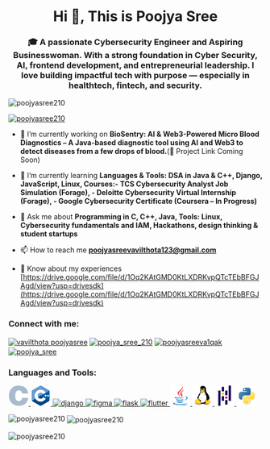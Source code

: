 <h1 align="center">Hi 👋, This is Poojya Sree</h1>
<h3 align="center">🎓 A passionate Cybersecurity Engineer and Aspiring Businesswoman. With a strong foundation in Cyber Security, AI, frontend development, and entrepreneurial leadership. I love building impactful tech with purpose — especially in healthtech, fintech, and security.</h3>

<p align="left"> <img src="https://komarev.com/ghpvc/?username=poojyasree210&label=Profile%20views&color=0e75b6&style=flat" alt="poojyasree210" /> </p>

<!-- 🏆 Trophy section added -->
<p align="left"> <a href="https://github.com/ryo-ma/github-profile-trophy"><img src="https://github-profile-trophy.vercel.app/?username=poojyasree210" alt="poojyasree210" /></a> </p>

- 🔭 I’m currently working on **BioSentry: AI & Web3-Powered Micro Blood Diagnostics – A Java-based diagnostic tool using AI and Web3 to detect diseases from a few drops of blood.**(🔗 Project Link Coming Soon)

- 🌱 I’m currently learning **Languages & Tools: DSA in Java & C++, Django, JavaScript, Linux, Courses:- TCS Cybersecurity Analyst Job Simulation (Forage), - Deloitte Cybersecurity Virtual Internship (Forage), - Google Cybersecurity Certificate (Coursera – In Progress)**

- 💬 Ask me about **Programming in C, C++, Java, Tools: Linux, Cybersecurity fundamentals and IAM, Hackathons, design thinking & student startups**

- 📫 How to reach me **poojyasreevavilthota123@gmail.com**

- 📄 Know about my experiences [https://drive.google.com/file/d/1Oq2KAtGMD0KtLXDRKvpQTcTEbBFGJAgd/view?usp=drivesdk](https://drive.google.com/file/d/1Oq2KAtGMD0KtLXDRKvpQTcTEbBFGJAgd/view?usp=drivesdk)

<h3 align="left">Connect with me:</h3>
<p align="left">
<a href="https://linkedin.com/in/vavilthota poojyasree" target="blank"><img align="center" src="https://raw.githubusercontent.com/rahuldkjain/github-profile-readme-generator/master/src/images/icons/Social/linked-in-alt.svg" alt="vavilthota poojyasree" height="30" width="40" /></a>
<a href="https://www.leetcode.com/poojya_sree_210" target="blank"><img align="center" src="https://raw.githubusercontent.com/rahuldkjain/github-profile-readme-generator/master/src/images/icons/Social/leet-code.svg" alt="poojya_sree_210" height="30" width="40" /></a>
<a href="https://www.geeksforgeeks.org/user/poojyasreeva1qak/" target="blank"><img align="center" src="https://raw.githubusercontent.com/rahuldkjain/github-profile-readme-generator/master/src/images/icons/Social/geeks-for-geeks.svg" alt="poojyasreeva1qak" height="30" width="40" /></a>
<a href="https://www.codechef.com/users/poojya_sree" target="blank"><img align="center" src="https://cdn.jsdelivr.net/npm/simple-icons@3.1.0/icons/codechef.svg" alt="poojya_sree" height="30" width="40" /></a>
</p>

<h3 align="left">Languages and Tools:</h3>
<p align="left"> 
  <a href="https://www.cprogramming.com/" target="_blank" rel="noreferrer"> <img src="https://raw.githubusercontent.com/devicons/devicon/master/icons/c/c-original.svg" alt="c" width="40" height="40"/> </a> 
  <a href="https://www.w3schools.com/cpp/" target="_blank" rel="noreferrer"> <img src="https://raw.githubusercontent.com/devicons/devicon/master/icons/cplusplus/cplusplus-original.svg" alt="cplusplus" width="40" height="40"/> </a> 
  <a href="https://www.djangoproject.com/" target="_blank" rel="noreferrer"> <img src="https://cdn.worldvectorlogo.com/logos/django.svg" alt="django" width="40" height="40"/> </a> 
  <a href="https://www.figma.com/" target="_blank" rel="noreferrer"> <img src="https://www.vectorlogo.zone/logos/figma/figma-icon.svg" alt="figma" width="40" height="40"/> </a> 
  <a href="https://flask.palletsprojects.com/" target="_blank" rel="noreferrer"> <img src="https://www.vectorlogo.zone/logos/pocoo_flask/pocoo_flask-icon.svg" alt="flask" width="40" height="40"/> </a> 
  <a href="https://flutter.dev" target="_blank" rel="noreferrer"> <img src="https://www.vectorlogo.zone/logos/flutterio/flutterio-icon.svg" alt="flutter" width="40" height="40"/> </a> 
  <a href="https://www.java.com" target="_blank" rel="noreferrer"> <img src="https://raw.githubusercontent.com/devicons/devicon/master/icons/java/java-original.svg" alt="java" width="40" height="40"/> </a> 
  <a href="https://www.linux.org/" target="_blank" rel="noreferrer"> <img src="https://raw.githubusercontent.com/devicons/devicon/master/icons/linux/linux-original.svg" alt="linux" width="40" height="40"/> </a> 
  <a href="https://pandas.pydata.org/" target="_blank" rel="noreferrer"> <img src="https://raw.githubusercontent.com/devicons/devicon/2ae2a900d2f041da66e950e4d48052658d850630/icons/pandas/pandas-original.svg" alt="pandas" width="40" height="40"/> </a> 
  <a href="https://www.python.org" target="_blank" rel="noreferrer"> <img src="https://raw.githubusercontent.com/devicons/devicon/master/icons/python/python-original.svg" alt="python" width="40" height="40"/> </a> 
</p>

<p><img align="left" src="https://github-readme-stats.vercel.app/api/top-langs?username=poojyasree210&show_icons=true&locale=en&layout=compact" alt="poojyasree210" /></p>

<p>&nbsp;<img align="center" src="https://github-readme-stats.vercel.app/api?username=poojyasree210&show_icons=true&locale=en" alt="poojyasree210" /></p>

<p><img align="center" src="https://github-readme-streak-stats.herokuapp.com/?user=poojyasree210&" alt="poojyasree210" /></p>
